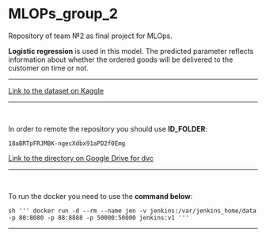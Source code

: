 # MLOPs_group_2

Repository of team №2 as final project for MLOps.




**Logistic regression** is used in this model. 
The predicted parameter reflects information about whether the ordered goods will be delivered to the customer on time or not.

----------------

[Link to the dataset on Kaggle](https://www.kaggle.com/datasets/poojakeer/e-commerce-dataset)

----------------

<br />

 In order to remote the repository you should use **ID_FOLDER**:
 
    18aBRTpFRJMBK-ngecXdbx91aPD2f0Emg
    
[Link to the directory on Google Drive for dvc](https://drive.google.com/drive/folders/18aBRTpFRJMBK-ngecXdbx91aPD2f0Emg?usp=sharing)

----------------

<br />

To run the docker you need to use the **command below**:


    sh ''' docker run -d --rm --name jen -v jenkins:/var/jenkins_home/data -p 80:8080 -p 88:8888 -p 50000:50000 jenkins:v1 '''
----------------
